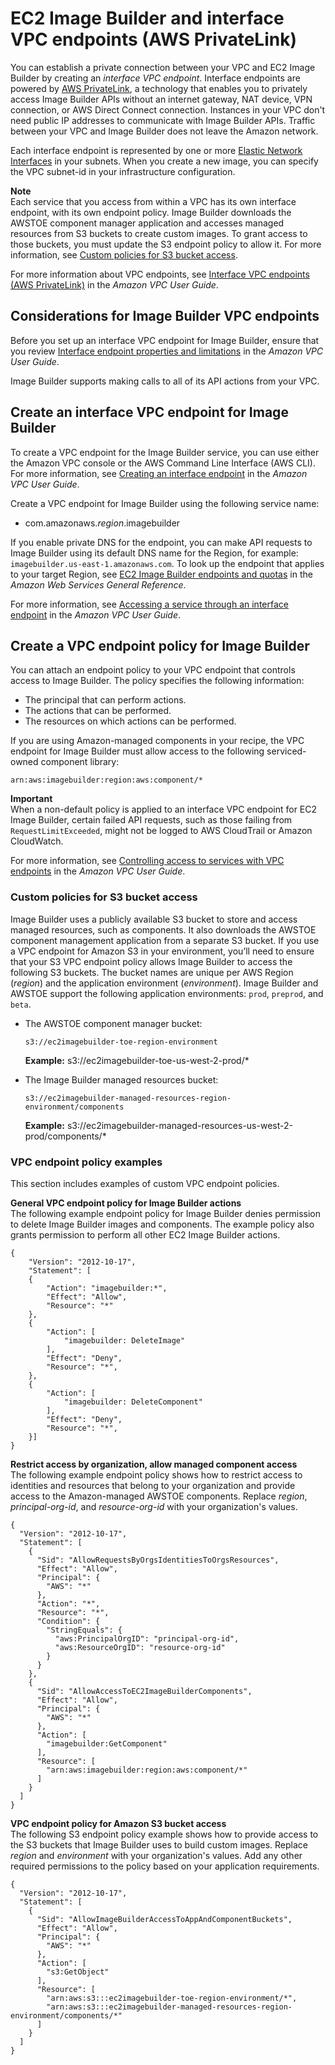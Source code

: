 # EC2 Image Builder and interface VPC endpoints \(AWS PrivateLink\)<a name="vpc-interface-endpoints"></a>

You can establish a private connection between your VPC and EC2 Image Builder by creating an *interface VPC endpoint*\. Interface endpoints are powered by [AWS PrivateLink](http://aws.amazon.com/privatelink), a technology that enables you to privately access Image Builder APIs without an internet gateway, NAT device, VPN connection, or AWS Direct Connect connection\. Instances in your VPC don't need public IP addresses to communicate with Image Builder APIs\. Traffic between your VPC and Image Builder does not leave the Amazon network\.

Each interface endpoint is represented by one or more [Elastic Network Interfaces](https://docs.aws.amazon.com/AWSEC2/latest/UserGuide/using-eni.html) in your subnets\. When you create a new image, you can specify the VPC subnet\-id in your infrastructure configuration\.

**Note**  
Each service that you access from within a VPC has its own interface endpoint, with its own endpoint policy\. Image Builder downloads the AWSTOE component manager application and accesses managed resources from S3 buckets to create custom images\. To grant access to those buckets, you must update the S3 endpoint policy to allow it\. For more information, see [Custom policies for S3 bucket access](#vpc-endpoint-policy-s3)\.

For more information about VPC endpoints, see [Interface VPC endpoints \(AWS PrivateLink\)](https://docs.aws.amazon.com/vpc/latest/userguide/vpce-interface.html) in the *Amazon VPC User Guide*\.

## Considerations for Image Builder VPC endpoints<a name="vpc-endpoint-considerations"></a>

Before you set up an interface VPC endpoint for Image Builder, ensure that you review [Interface endpoint properties and limitations](https://docs.aws.amazon.com/vpc/latest/userguide/vpce-interface.html#vpce-interface-limitations) in the *Amazon VPC User Guide*\.

Image Builder supports making calls to all of its API actions from your VPC\. 

## Create an interface VPC endpoint for Image Builder<a name="vpc-endpoint-create"></a>

To create a VPC endpoint for the Image Builder service, you can use either the Amazon VPC console or the AWS Command Line Interface \(AWS CLI\)\. For more information, see [Creating an interface endpoint](https://docs.aws.amazon.com/vpc/latest/userguide/vpce-interface.html#create-interface-endpoint) in the *Amazon VPC User Guide*\.

Create a VPC endpoint for Image Builder using the following service name: 
+ com\.amazonaws\.*region*\.imagebuilder

If you enable private DNS for the endpoint, you can make API requests to Image Builder using its default DNS name for the Region, for example: `imagebuilder.us-east-1.amazonaws.com`\. To look up the endpoint that applies to your target Region, see [EC2 Image Builder endpoints and quotas](https://docs.aws.amazon.com/general/latest/gr/imagebuilder.html#imagebuilder_region) in the *Amazon Web Services General Reference*\.

For more information, see [Accessing a service through an interface endpoint](https://docs.aws.amazon.com/vpc/latest/userguide/vpce-interface.html#access-service-though-endpoint) in the *Amazon VPC User Guide*\.

## Create a VPC endpoint policy for Image Builder<a name="vpc-endpoint-policy"></a>

You can attach an endpoint policy to your VPC endpoint that controls access to Image Builder\. The policy specifies the following information:
+ The principal that can perform actions\.
+ The actions that can be performed\.
+ The resources on which actions can be performed\.

If you are using Amazon\-managed components in your recipe, the VPC endpoint for Image Builder must allow access to the following serviced\-owned component library:

`arn:aws:imagebuilder:region:aws:component/*`

**Important**  
When a non\-default policy is applied to an interface VPC endpoint for EC2 Image Builder, certain failed API requests, such as those failing from `RequestLimitExceeded`, might not be logged to AWS CloudTrail or Amazon CloudWatch\.

For more information, see [Controlling access to services with VPC endpoints](https://docs.aws.amazon.com/vpc/latest/userguide/vpc-endpoints-access.html) in the *Amazon VPC User Guide*\.

### Custom policies for S3 bucket access<a name="vpc-endpoint-policy-s3"></a>

Image Builder uses a publicly available S3 bucket to store and access managed resources, such as components\. It also downloads the AWSTOE component management application from a separate S3 bucket\. If you use a VPC endpoint for Amazon S3 in your environment, you’ll need to ensure that your S3 VPC endpoint policy allows Image Builder to access the following S3 buckets\. The bucket names are unique per AWS Region \(*region*\) and the application environment \(*environment*\)\. Image Builder and AWSTOE support the following application environments: `prod`, `preprod`, and `beta`\.
+ The AWSTOE component manager bucket:

  ```
  s3://ec2imagebuilder-toe-region-environment
  ```

  **Example:** s3://ec2imagebuilder\-toe\-us\-west\-2\-prod/\*
+ The Image Builder managed resources bucket:

  ```
  s3://ec2imagebuilder-managed-resources-region-environment/components
  ```

  **Example:** s3://ec2imagebuilder\-managed\-resources\-us\-west\-2\-prod/components/\*

### VPC endpoint policy examples<a name="vpc-endpoint-policy-examples"></a>

This section includes examples of custom VPC endpoint policies\.

**General VPC endpoint policy for Image Builder actions**  
The following example endpoint policy for Image Builder denies permission to delete Image Builder images and components\. The example policy also grants permission to perform all other EC2 Image Builder actions\.

```
{
    "Version": "2012-10-17",
    "Statement": [
    {
        "Action": "imagebuilder:*",
        "Effect": "Allow",
        "Resource": "*"
    },
    {
        "Action": [
            "imagebuilder: DeleteImage"
        ],
        "Effect": "Deny",
        "Resource": "*",
    },
    {
        "Action": [
            "imagebuilder: DeleteComponent"
        ],
        "Effect": "Deny",
        "Resource": "*",
    }]
}
```

**Restrict access by organization, allow managed component access**  
The following example endpoint policy shows how to restrict access to identities and resources that belong to your organization and provide access to the Amazon\-managed AWSTOE components\. Replace *region*, *principal\-org\-id*, and *resource\-org\-id* with your organization's values\.

```
{
  "Version": "2012-10-17",
  "Statement": [
    {
      "Sid": "AllowRequestsByOrgsIdentitiesToOrgsResources",
      "Effect": "Allow",
      "Principal": {
        "AWS": "*"
      },
      "Action": "*",
      "Resource": "*",
      "Condition": {
        "StringEquals": {
          "aws:PrincipalOrgID": "principal-org-id",
          "aws:ResourceOrgID": "resource-org-id"
        }
      }
    },
    {
      "Sid": "AllowAccessToEC2ImageBuilderComponents",
      "Effect": "Allow",
      "Principal": {
        "AWS": "*"
      },
      "Action": [
        "imagebuilder:GetComponent"
      ],
      "Resource": [
        "arn:aws:imagebuilder:region:aws:component/*"
      ]
    }
  ]
}
```

**VPC endpoint policy for Amazon S3 bucket access**  
The following S3 endpoint policy example shows how to provide access to the S3 buckets that Image Builder uses to build custom images\. Replace *region* and *environment* with your organization's values\. Add any other required permissions to the policy based on your application requirements\.

```
{
  "Version": "2012-10-17",
  "Statement": [
    {
      "Sid": "AllowImageBuilderAccessToAppAndComponentBuckets",
      "Effect": "Allow",
      "Principal": {
        "AWS": "*"
      },
      "Action": [
        "s3:GetObject"
      ],
      "Resource": [
        "arn:aws:s3:::ec2imagebuilder-toe-region-environment/*",
        "arn:aws:s3:::ec2imagebuilder-managed-resources-region-environment/components/*"
      ]
    }
  ]
}
```